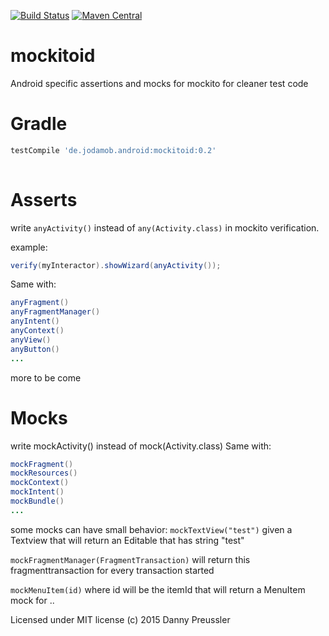 [![Build Status](https://travis-ci.org/dpreussler/mockitoid.svg?branch=master)](https://travis-ci.org/dpreussler/mockitoid)
[![Maven Central](https://maven-badges.herokuapp.com/maven-central/de.jodamob.android/mockitoid/badge.svg)](https://maven-badges.herokuapp.com/maven-central/de.jodamob.android/mockitoid)

mockitoid
==========
Android specific assertions and mocks for mockito for cleaner test code


Gradle
======

```groovy
testCompile 'de.jodamob.android:mockitoid:0.2'
 
```

Asserts
=======
write 
`anyActivity()` instead of `any(Activity.class)`
in mockito verification.

example:
```java
verify(myInteractor).showWizard(anyActivity());
```

Same with:
```java
anyFragment()
anyFragmentManager()
anyIntent()
anyContext()
anyView()
anyButton()
...
```

more to be come


Mocks
=====
write mockActivity() instead of mock(Activity.class)
Same with:
```java
mockFragment()
mockResources()
mockContext()
mockIntent()
mockBundle()
...
```

some mocks can have small behavior:
`mockTextView("test")` given a Textview that will return an Editable that has string "test"

`mockFragmentManager(FragmentTransaction)` will return this fragmenttransaction for every transaction started

`mockMenuItem(id)` where id will be the itemId that will return a MenuItem mock for
..



Licensed under MIT license
(c) 2015 Danny Preussler